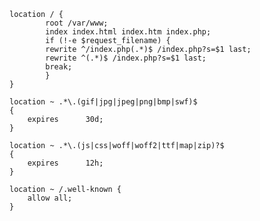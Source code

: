 	location / {
			root /var/www;
			index index.html index.htm index.php;
			if (!-e $request_filename) {
			rewrite ^/index.php(.*)$ /index.php?s=$1 last;
			rewrite ^(.*)$ /index.php?s=$1 last;
			break;
			}
	}
	
	location ~ .*\.(gif|jpg|jpeg|png|bmp|swf)$
	{
		expires      30d;
	}

	location ~ .*\.(js|css|woff|woff2|ttf|map|zip)?$
	{
		expires      12h;
	}

	location ~ /.well-known {
		allow all;
	}
